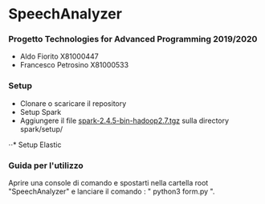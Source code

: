 # SpeechAnalyzer

### Progetto Technologies for Advanced Programming 2019/2020
- Aldo Fiorito X81000447
- Francesco Petrosino X81000533


### Setup 
- Clonare o scaricare il repository
- Setup Spark
 - Aggiungere il file [spark-2.4.5-bin-hadoop2.7.tgz][1] sulla directory spark/setup/


[1]: https://studentiunict-my.sharepoint.com/:f:/g/personal/uni389952_studium_unict_it/EtiOBtdaJKZMj9zeuzJJ9UcB60rLKQOOjFG6yk92CBy8JQ?e=YJqarn "Repository OneDrive"
⋅⋅* Setup Elastic

### Guida per l'utilizzo 
Aprire una console di comando e spostarti nella cartella root "SpeechAnalyzer" e lanciare il comando : " python3 form.py ".

